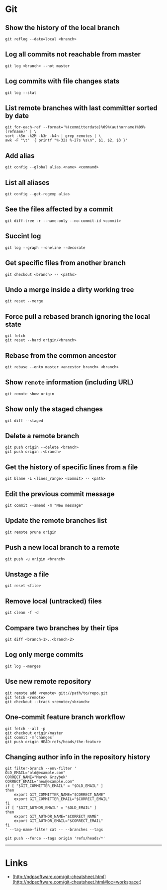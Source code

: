 # Git

## Show the history of the local branch
```git
git reflog --date=local <branch>
```

## Log all commits not reachable from master
```git
git log <branch> --not master
```

## Log commits with file changes stats
```git
git log --stat
```

## List remote branches with last committer sorted by date
```git
git for-each-ref --format='%(committerdate)%09%(authorname)%09%(refname)' | \
sort -k5n -k2M -k3n -k4n | grep remotes | \
awk -F "\t" '{ printf "%-32s %-27s %s\n", $1, $2, $3 }'
```

## Add alias
```git
git config --global alias.<name> <command>
```

## List all aliases
```git
git config --get-regexp alias
```

## See the files affected by a commit
```git
git diff-tree -r --name-only --no-commit-id <commit>
```

## Succint log
```git
git log --graph --oneline --decorate
```

## Get specific files from another branch
```git
git checkout <branch> -- <paths>
```

## Undo a merge inside a dirty working tree
```git
git reset --merge
```

## Force pull a rebased branch ignoring the local state
```git
git fetch
git reset --hard origin/<branch>
```

## Rebase from the common ancestor
```git
git rebase --onto master <ancestor_branch> <branch>
```

## Show `remote` information (including URL)
```git
git remote show origin
```

## Show only the staged changes 
```git
git diff --staged
```

## Delete a remote branch
```git
git push origin --delete <branch>
git push origin :<branch>
```

## Get the history of specific lines from a file
```git
git blame -L <lines_range> <commit> -- <path>
```

## Edit the previous commit message
```git
git commit --amend -m "New message"
```

## Update the remote branches list
```git
git remote prune origin
```

## Push a new local branch to a remote
```git
git push -u origin <branch>
```

## Unstage a file
```git
git reset <file>
```

## Remove local (untracked) files
```git
git clean -f -d
```

## Compare two branches by their tips
```git
git diff <branch-1>..<branch-2>
```

## Log only merge commits
```git
git log --merges
```

## Use new remote repository
```git
git remote add <remote> git://path/to/repo.git
git fetch <remote>
git checkout --track <remote>/<branch>
```

## One-commit feature branch workflow
```git
git fetch --all -p
git checkout origin/master
git commit -m’changes’
git push origin HEAD:refs/heads/the-feature
```

## Changing author info in the repository history
```git
git filter-branch --env-filter '
OLD_EMAIL="old@example.com"
CORRECT_NAME="Marek Grzybek"
CORRECT_EMAIL="new@example.com"
if [ "$GIT_COMMITTER_EMAIL" = "$OLD_EMAIL" ]
then
    export GIT_COMMITTER_NAME="$CORRECT_NAME"
    export GIT_COMMITTER_EMAIL="$CORRECT_EMAIL"
fi
if [ "$GIT_AUTHOR_EMAIL" = "$OLD_EMAIL" ]
then
    export GIT_AUTHOR_NAME="$CORRECT_NAME"
    export GIT_AUTHOR_EMAIL="$CORRECT_EMAIL"
fi
' --tag-name-filter cat -- --branches --tags

git push --force --tags origin 'refs/heads/*'
```

___
# Links
* [http://ndpsoftware.com/git-cheatsheet.html](http://ndpsoftware.com/git-cheatsheet.html#loc=workspace;)
